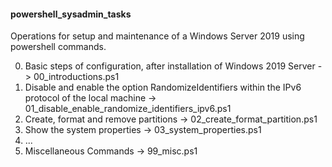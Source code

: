 <h4>powershell_sysadmin_tasks</h4>
<p>Operations for setup and maintenance of a Windows Server 2019 using powershell commands.</p>
<ol start="0">
<li>Basic steps of configuration, after installation of Windows 2019 Server -> 00_introductions.ps1</li>
<li>Disable and enable the option RandomizeIdentifiers within the IPv6 protocol of the local machine -> 01_disable_enable_randomize_identifiers_ipv6.ps1</li>
<li>Create, format and remove partitions -> 02_create_format_partition.ps1</li>
<li>Show the system properties -> 03_system_properties.ps1</li>
<li>...</li>
<li>Miscellaneous Commands -> 99_misc.ps1</li>
</ol>
